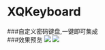 # XQKeyboard
###自定义密码键盘,一键即可集成<br>
###效果预览
![](https://github.com/qianggeProgramer/XQSelectMenuView/blob/master/1.gif)
![](https://github.com/qianggeProgramer/XQSelectMenuView/blob/master/2.gif)


